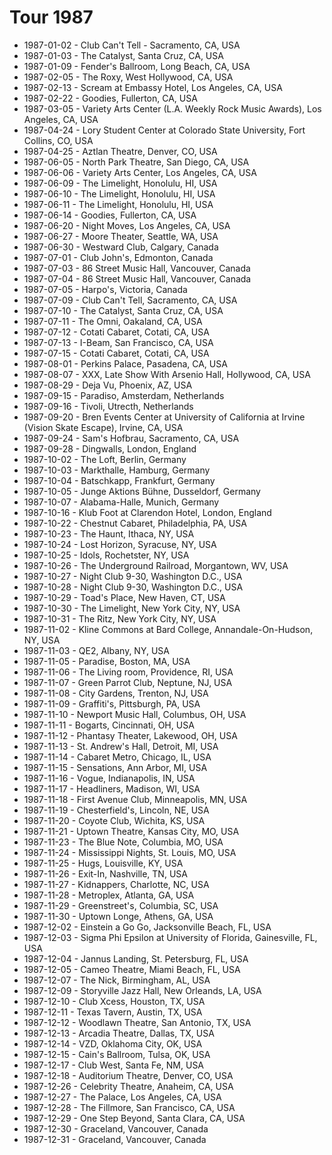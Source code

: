# Tour 1987

* 1987-01-02 - Club Can't Tell - Sacramento, CA, USA
* 1987-01-03 - The Catalyst, Santa Cruz, CA, USA
* 1987-01-09 - Fender's Ballroom, Long Beach, CA, USA
* 1987-02-05 - The Roxy, West Hollywood, CA, USA
* 1987-02-13 - Scream at Embassy Hotel, Los Angeles, CA, USA
* 1987-02-22 - Goodies, Fullerton, CA, USA
* 1987-03-05 - Variety Arts Center (L.A. Weekly Rock Music Awards), Los Angeles, CA, USA
* 1987-04-24 - Lory Student Center at Colorado State University, Fort Collins, CO, USA
* 1987-04-25 - Aztlan Theatre, Denver, CO, USA
* 1987-06-05 - North Park Theatre, San Diego, CA, USA
* 1987-06-06 - Variety Arts Center, Los Angeles, CA, USA
* 1987-06-09 - The Limelight, Honolulu, HI, USA
* 1987-06-10 - The Limelight, Honolulu, HI, USA
* 1987-06-11 - The Limelight, Honolulu, HI, USA
* 1987-06-14 - Goodies, Fullerton, CA, USA
* 1987-06-20 - Night Moves, Los Angeles, CA, USA
* 1987-06-27 - Moore Theater, Seattle, WA, USA
* 1987-06-30 - Westward Club, Calgary, Canada
* 1987-07-01 - Club John's, Edmonton, Canada
* 1987-07-03 - 86 Street Music Hall, Vancouver, Canada
* 1987-07-04 - 86 Street Music Hall, Vancouver, Canada
* 1987-07-05 - Harpo's, Victoria, Canada
* 1987-07-09 - Club Can't Tell, Sacramento, CA, USA
* 1987-07-10 - The Catalyst, Santa Cruz, CA, USA
* 1987-07-11 - The Omni, Oakaland, CA, USA
* 1987-07-12 - Cotati Cabaret, Cotati, CA, USA
* 1987-07-13 - I-Beam, San Francisco, CA, USA
* 1987-07-15 - Cotati Cabaret, Cotati, CA, USA
* 1987-08-01 - Perkins Palace, Pasadena, CA, USA
* 1987-08-07 - XXX, Late Show With Arsenio Hall, Hollywood, CA, USA
* 1987-08-29 - Deja Vu, Phoenix, AZ, USA
* 1987-09-15 - Paradiso, Amsterdam, Netherlands
* 1987-09-16 - Tivoli, Utrecth, Netherlands
* 1987-09-20 - Bren Events Center at University of California at Irvine (Vision Skate Escape), Irvine, CA, USA
* 1987-09-24 - Sam's Hofbrau, Sacramento, CA, USA
* 1987-09-28 - Dingwalls, London, England
* 1987-10-02 - The Loft, Berlin, Germany
* 1987-10-03 - Markthalle, Hamburg, Germany
* 1987-10-04 - Batschkapp, Frankfurt, Germany
* 1987-10-05 - Junge Aktions Bühne, Dusseldorf, Germany
* 1987-10-07 - Alabama-Halle, Munich, Germany
* 1987-10-16 - Klub Foot at Clarendon Hotel, London, England
* 1987-10-22 - Chestnut Cabaret, Philadelphia, PA, USA
* 1987-10-23 - The Haunt, Ithaca, NY, USA
* 1987-10-24 - Lost Horizon, Syracuse, NY, USA
* 1987-10-25 - Idols, Rochetster, NY, USA
* 1987-10-26 - The Underground Railroad, Morgantown, WV, USA
* 1987-10-27 - Night Club 9-30, Washington D.C., USA
* 1987-10-28 - Night Club 9-30, Washington D.C., USA
* 1987-10-29 - Toad's Place, New Haven, CT, USA
* 1987-10-30 - The Limelight, New York City, NY, USA
* 1987-10-31 - The Ritz, New York City, NY, USA
* 1987-11-02 - Kline Commons at Bard College, Annandale-On-Hudson, NY, USA
* 1987-11-03 - QE2, Albany, NY, USA
* 1987-11-05 - Paradise, Boston, MA, USA
* 1987-11-06 - The Living room, Providence, RI, USA
* 1987-11-07 - Green Parrot Club, Neptune, NJ, USA
* 1987-11-08 - City Gardens, Trenton, NJ, USA
* 1987-11-09 - Graffiti's, Pittsburgh, PA, USA
* 1987-11-10 - Newport Music Hall, Columbus, OH, USA
* 1987-11-11 - Bogarts, Cincinnati, OH, USA
* 1987-11-12 - Phantasy Theater, Lakewood, OH, USA
* 1987-11-13 - St. Andrew's Hall, Detroit, MI, USA
* 1987-11-14 - Cabaret Metro, Chicago, IL, USA
* 1987-11-15 - Sensations, Ann Arbor, MI, USA
* 1987-11-16 - Vogue, Indianapolis, IN, USA
* 1987-11-17 - Headliners, Madison, WI, USA
* 1987-11-18 - First Avenue Club, Minneapolis, MN, USA
* 1987-11-19 - Chesterfield's, Lincoln, NE, USA
* 1987-11-20 - Coyote Club, Wichita, KS, USA
* 1987-11-21 - Uptown Theatre, Kansas City, MO, USA
* 1987-11-23 - The Blue Note, Columbia, MO, USA
* 1987-11-24 - Mississippi Nights, St. Louis, MO, USA
* 1987-11-25 - Hugs, Louisville, KY, USA
* 1987-11-26 - Exit-In, Nashville, TN, USA
* 1987-11-27 - Kidnappers, Charlotte, NC, USA
* 1987-11-28 - Metroplex, Atlanta, GA, USA
* 1987-11-29 - Greenstreet's, Columbia, SC, USA
* 1987-11-30 - Uptown Longe, Athens, GA, USA
* 1987-12-02 - Einstein a Go Go, Jacksonville Beach, FL, USA
* 1987-12-03 - Sigma Phi Epsilon at University of Florida, Gainesville, FL, USA
* 1987-12-04 - Jannus Landing, St. Petersburg, FL, USA
* 1987-12-05 - Cameo Theatre, Miami Beach, FL, USA
* 1987-12-07 - The Nick, Birmingham, AL, USA
* 1987-12-09 - Storyville Jazz Hall, New Orleands, LA, USA
* 1987-12-10 - Club Xcess, Houston, TX, USA
* 1987-12-11 - Texas Tavern, Austin, TX, USA
* 1987-12-12 - Woodlawn Theatre, San Antonio, TX, USA
* 1987-12-13 - Arcadia Theatre, Dallas, TX, USA
* 1987-12-14 - VZD, Oklahoma City, OK, USA
* 1987-12-15 - Cain's Ballroom, Tulsa, OK, USA
* 1987-12-17 - Club West, Santa Fe, NM, USA
* 1987-12-18 - Auditorium Theatre, Denver, CO, USA
* 1987-12-26 - Celebrity Theatre, Anaheim, CA, USA
* 1987-12-27 - The Palace, Los Angeles, CA, USA
* 1987-12-28 - The Fillmore, San Francisco, CA, USA
* 1987-12-29 - One Step Beyond, Santa Clara, CA, USA
* 1987-12-30 - Graceland, Vancouver, Canada
* 1987-12-31 - Graceland, Vancouver, Canada